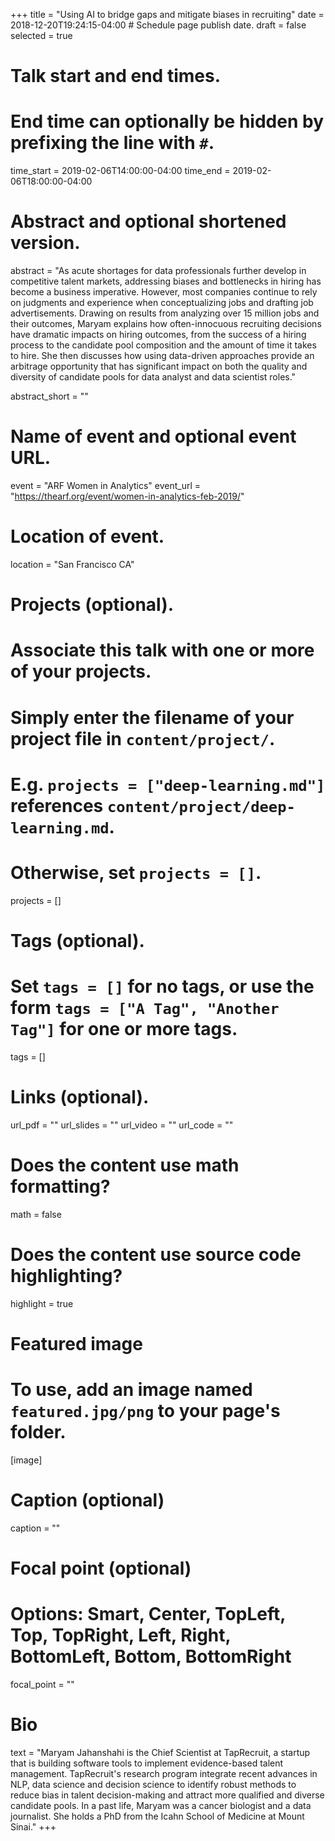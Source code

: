+++
title = "Using AI to bridge gaps and mitigate biases in recruiting"
date = 2018-12-20T19:24:15-04:00  # Schedule page publish date.
draft = false
selected = true

# Talk start and end times.
#   End time can optionally be hidden by prefixing the line with `#`.
time_start = 2019-02-06T14:00:00-04:00
time_end = 2019-02-06T18:00:00-04:00

# Abstract and optional shortened version.
abstract = "As acute shortages for data professionals further develop in competitive talent markets, addressing biases and bottlenecks in hiring has become a business imperative. However, most companies continue to rely on judgments and experience when conceptualizing jobs and drafting job advertisements. Drawing on results from analyzing over 15 million jobs and their outcomes, Maryam explains how often-innocuous recruiting decisions have dramatic impacts on hiring outcomes, from the success of a hiring process to the candidate pool composition and the amount of time it takes to hire. She then discusses how using data-driven approaches provide an arbitrage opportunity that has significant impact on both the quality and diversity of candidate pools for data analyst and data scientist roles."

abstract_short = ""

# Name of event and optional event URL.
event = "ARF Women in Analytics"
event_url = "https://thearf.org/event/women-in-analytics-feb-2019/"

# Location of event.
location = "San Francisco CA"

# Projects (optional).
#   Associate this talk with one or more of your projects.
#   Simply enter the filename of your project file in `content/project/`.
#   E.g. `projects = ["deep-learning.md"]` references `content/project/deep-learning.md`.
#   Otherwise, set `projects = []`.
projects = []

# Tags (optional).
#   Set `tags = []` for no tags, or use the form `tags = ["A Tag", "Another Tag"]` for one or more tags.
tags = []

# Links (optional).
url_pdf = ""
url_slides = ""
url_video = ""
url_code = ""

# Does the content use math formatting?
math = false

# Does the content use source code highlighting?
highlight = true

# Featured image
# To use, add an image named `featured.jpg/png` to your page's folder. 
[image]
  # Caption (optional)
  caption = ""

  # Focal point (optional)
  # Options: Smart, Center, TopLeft, Top, TopRight, Left, Right, BottomLeft, Bottom, BottomRight
  focal_point = ""

# Bio
text = "Maryam Jahanshahi is the Chief Scientist at TapRecruit, a startup that is building software tools to implement evidence-based talent management. TapRecruit's research program integrate recent advances in NLP, data science and decision science to identify robust methods to reduce bias in talent decision-making and attract more qualified and diverse candidate pools. In a past life, Maryam was a cancer biologist and a data journalist. She holds a PhD from the Icahn School of Medicine at Mount Sinai."
+++
